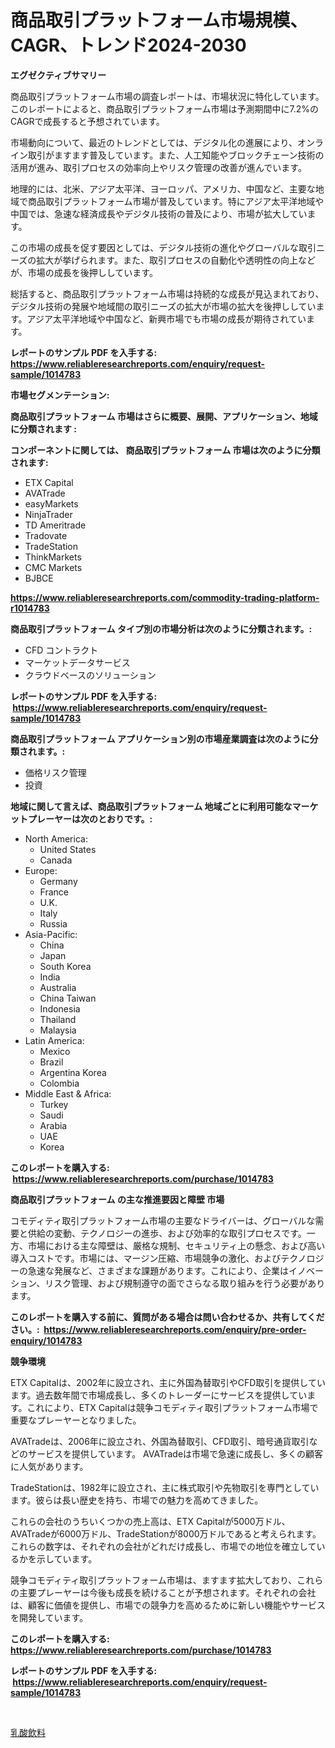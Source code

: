 <p><h1>商品取引プラットフォーム市場規模、CAGR、トレンド2024-2030</h1></p><p><strong>エグゼクティブサマリー</strong></p>
<p><p>商品取引プラットフォーム市場の調査レポートは、市場状況に特化しています。このレポートによると、商品取引プラットフォーム市場は予測期間中に7.2%のCAGRで成長すると予想されています。</p><p>市場動向について、最近のトレンドとしては、デジタル化の進展により、オンライン取引がますます普及しています。また、人工知能やブロックチェーン技術の活用が進み、取引プロセスの効率向上やリスク管理の改善が進んでいます。</p><p>地理的には、北米、アジア太平洋、ヨーロッパ、アメリカ、中国など、主要な地域で商品取引プラットフォーム市場が普及しています。特にアジア太平洋地域や中国では、急速な経済成長やデジタル技術の普及により、市場が拡大しています。</p><p>この市場の成長を促す要因としては、デジタル技術の進化やグローバルな取引ニーズの拡大が挙げられます。また、取引プロセスの自動化や透明性の向上などが、市場の成長を後押ししています。</p><p>総括すると、商品取引プラットフォーム市場は持続的な成長が見込まれており、デジタル技術の発展や地域間の取引ニーズの拡大が市場の拡大を後押ししています。アジア太平洋地域や中国など、新興市場でも市場の成長が期待されています。</p></p>
<p><strong>レポートのサンプル PDF を入手する: <a href="https://www.reliableresearchreports.com/enquiry/request-sample/1014783">https://www.reliableresearchreports.com/enquiry/request-sample/1014783</a></strong></p>
<p><strong>市場セグメンテーション:</strong></p>
<p><strong> 商品取引プラットフォーム 市場はさらに概要、展開、アプリケーション、地域に分類されます :</strong></p>
<p><strong>コンポーネントに関しては、 商品取引プラットフォーム 市場は次のように分類されます: &nbsp;</strong></p>
<p><ul><li>ETX Capital</li><li>AVATrade</li><li>easyMarkets</li><li>NinjaTrader</li><li>TD Ameritrade</li><li>Tradovate</li><li>TradeStation</li><li>ThinkMarkets</li><li>CMC Markets</li><li>BJBCE</li></ul></p>
<p><strong><a href="https://www.reliableresearchreports.com/commodity-trading-platform-r1014783">https://www.reliableresearchreports.com/commodity-trading-platform-r1014783</a></strong></p>
<p><strong> 商品取引プラットフォーム タイプ別の市場分析は次のように分類されます。:</strong></p>
<p><ul><li>CFD コントラクト</li><li>マーケットデータサービス</li><li>クラウドベースのソリューション</li></ul></p>
<p><strong>レポートのサンプル PDF を入手する: &nbsp;<a href="https://www.reliableresearchreports.com/enquiry/request-sample/1014783">https://www.reliableresearchreports.com/enquiry/request-sample/1014783</a></strong></p>
<p><strong> 商品取引プラットフォーム アプリケーション別の市場産業調査は次のように分類されます。:</strong></p>
<p><ul><li>価格リスク管理</li><li>投資</li></ul></p>
<p><strong>地域に関して言えば、商品取引プラットフォーム 地域ごとに利用可能なマーケットプレーヤーは次のとおりです。:</strong></p>
<p><ul>
    <li>
        North America:
        <ul>
            <li>United States</li>
            <li>Canada</li>
        </ul>
    </li>
    <li>
        Europe:
        <ul>
            <li>Germany</li>
            <li>France</li>
            <li>U.K.</li>
            <li>Italy</li>
            <li>Russia</li>
        </ul>
    </li>
    <li>
        Asia-Pacific:
        <ul>
            <li>China</li>
            <li>Japan</li>
            <li>South Korea</li>
            <li>India</li>
            <li>Australia</li>
            <li>China Taiwan</li>
            <li>Indonesia</li>
            <li>Thailand</li>
            <li>Malaysia</li>
        </ul>
    </li>
    <li>
        Latin America:
        <ul>
            <li>Mexico</li>
            <li>Brazil</li>
            <li>Argentina Korea</li>
            <li>Colombia</li>
        </ul>
    </li>
    <li>
        Middle East & Africa:
        <ul>
            <li>Turkey</li>
            <li>Saudi</li>
            <li>Arabia</li>
            <li>UAE</li>
            <li>Korea</li>
        </ul>
    </li>
    </ul></p>
<p><strong>このレポートを購入する: &nbsp;<a href="https://www.reliableresearchreports.com/purchase/1014783">https://www.reliableresearchreports.com/purchase/1014783</a></strong></p>
<p><strong>商品取引プラットフォーム の主な推進要因と障壁 市場</strong></p>
<p><p>コモディティ取引プラットフォーム市場の主要なドライバーは、グローバルな需要と供給の変動、テクノロジーの進歩、および効率的な取引プロセスです。一方、市場における主な障壁は、厳格な規制、セキュリティ上の懸念、および高い導入コストです。市場には、マージン圧縮、市場競争の激化、およびテクノロジーの急速な発展など、さまざまな課題があります。これにより、企業はイノベーション、リスク管理、および規制遵守の面でさらなる取り組みを行う必要があります。</p></p>
<p><strong>このレポートを購入する前に、質問がある場合は問い合わせるか、共有してください。:&nbsp; <a href="https://www.reliableresearchreports.com/enquiry/pre-order-enquiry/1014783">https://www.reliableresearchreports.com/enquiry/pre-order-enquiry/1014783</a></strong></p>
<p><strong>競争環境</strong></p>
<p><p>ETX Capitalは、2002年に設立され、主に外国為替取引やCFD取引を提供しています。過去数年間で市場成長し、多くのトレーダーにサービスを提供しています。これにより、ETX Capitalは競争コモディティ取引プラットフォーム市場で重要なプレーヤーとなりました。</p><p>AVATradeは、2006年に設立され、外国為替取引、CFD取引、暗号通貨取引などのサービスを提供しています。 AVATradeは市場で急速に成長し、多くの顧客に人気があります。</p><p>TradeStationは、1982年に設立され、主に株式取引や先物取引を専門としています。彼らは長い歴史を持ち、市場での魅力を高めてきました。</p><p>これらの会社のうちいくつかの売上高は、ETX Capitalが5000万ドル、AVATradeが6000万ドル、TradeStationが8000万ドルであると考えられます。これらの数字は、それぞれの会社がどれだけ成長し、市場での地位を確立しているかを示しています。</p><p>競争コモディティ取引プラットフォーム市場は、ますます拡大しており、これらの主要プレーヤーは今後も成長を続けることが予想されます。それぞれの会社は、顧客に価値を提供し、市場での競争力を高めるために新しい機能やサービスを開発しています。</p></p>
<p><strong>このレポートを購入する: &nbsp; <a href="https://www.reliableresearchreports.com/purchase/1014783">https://www.reliableresearchreports.com/purchase/1014783</a></strong></p>
<p><strong>レポートのサンプル PDF を入手する: &nbsp;<a href="https://www.reliableresearchreports.com/enquiry/request-sample/1014783">https://www.reliableresearchreports.com/enquiry/request-sample/1014783</a></strong><strong></strong></p>
<p>&nbsp;</p>
<p><p><a href="https://github.com/pepo3k/Market-Research-Report-List-1/blob/main/689341235520.md">乳酸飲料</a></p></p>